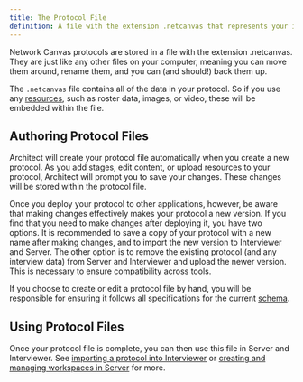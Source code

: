 ```yaml
---
title: The Protocol File
definition: A file with the extension .netcanvas that represents your interview protocol and contains all data and assets used by it.
---
```


Network Canvas protocols are stored in a file with the extension .netcanvas. They are just like any other files on your computer, meaning you can move them around, rename them, and you can (and should!) back them up.

The `.netcanvas` file contains all of the data in your protocol. So if you use any [resources](/en/desktop/key-concepts/resources), such as roster data, images, or video, these will be embedded within the file.

## Authoring Protocol Files

Architect will create your protocol file automatically when you create a new protocol. As you add stages, edit content, or upload resources to your protocol, Architect will prompt you to save your changes. These changes will be stored within the protocol file.

Once you deploy your protocol to other applications, however, be aware that making changes effectively makes your protocol a new version. If you find that you need to make changes after deploying it, you have two options. It is recommended to save a copy of your protocol with a new name after making changes, and to import the new version to Interviewer and Server. The other option is to remove the existing protocol (and any interview data) from Server and Interviewer and upload the newer version. This is necessary to ensure compatibility across tools.

If you choose to create or edit a protocol file by hand, you will be responsible for ensuring it follows all specifications for the current [schema](/en/desktop/advanced-topics/protocol-schema-information).

## Using Protocol Files

Once your protocol file is complete, you can then use this file in Server and Interviewer. See [importing a protocol into Interviewer](/en/desktop/how-to/import-a-protocol) or [creating and managing workspaces in Server](/en/desktop/how-to/server-workspaces) for more.
